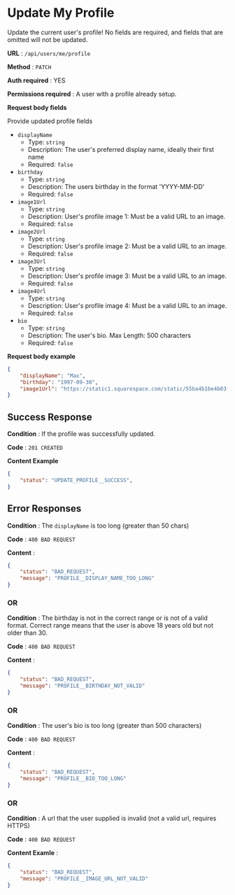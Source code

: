 # Update My Profile

Update the current user's profile! No fields are required, and fields that
are omitted will not be updated.

**URL** : `/api/users/me/profile`

**Method** : `PATCH`

**Auth required** : YES

**Permissions required** : A user with a profile already setup.

**Request body fields**

Provide updated profile fields

* `displayName`
  * Type: `string`
  * Description: The user's preferred display name, ideally their first name
  * Required: `false`
* `birthday`
  * Type: `string`
  * Description: The users birthday in the format 'YYYY-MM-DD'
  * Required: `false`
* `image1Url`
  * Type: `string`
  * Description: User's profile image 1: Must be a valid URL to an image.
  * Required: `false`
* `image2Url`
  * Type: `string`
  * Description: User's profile image 2: Must be a valid URL to an image.
  * Required: `false`
* `image3Url`
  * Type: `string`
  * Description: User's profile image 3: Must be a valid URL to an image.
  * Required: `false`
* `image4Url`
  * Type: `string`
  * Description: User's profile image 4: Must be a valid URL to an image.
  * Required: `false`
* `bio`
  * Type: `string`
  * Description: The user's bio. Max Length: 500 characters
  * Required: `false`

**Request body example**

```json
{
    "displayName": "Max",
    "birthday": "1997-09-30",
    "image1Url": "https://static1.squarespace.com/static/55ba4b1be4b03f052fff1bf7/t/5a0a3ba04192029150cb2aeb/1510620084146/bubs-max.jpg?format=1000w",
}
```

## Success Response

**Condition** : If the profile was successfully updated.

**Code** : `201 CREATED`

**Content Example**

```json
{
    "status": "UPDATE_PROFILE__SUCCESS",
}
```


## Error Responses

**Condition** : The `displayName` is too long (greater than 50 chars)

**Code** : `400 BAD REQUEST`

**Content** :
```json
{
    "status": "BAD_REQUEST",
    "message": "PROFILE__DISPLAY_NAME_TOO_LONG"
}
```

### OR

**Condition** : The birthday is not in the correct range or is not of a valid format. Correct range means that the user is above 18 years old but not older than 30.

**Code** : `400 BAD REQUEST`

**Content** :
```json
{
    "status": "BAD_REQUEST",
    "message": "PROFILE__BIRTHDAY_NOT_VALID"
}
```

### OR

**Condition** : The user's bio is too long (greater than 500 characters)

**Code** : `400 BAD REQUEST`

**Content** :
```json
{
    "status": "BAD_REQUEST",
    "message": "PROFILE__BIO_TOO_LONG"
}
```

### OR

**Condition** : A url that the user supplied is invalid (not a valid url, requires HTTPS)

**Code** : `400 BAD REQUEST`

**Content Examle** :
```json
{
    "status": "BAD_REQUEST",
    "message": "PROFILE__IMAGE_URL_NOT_VALID"
}
```

